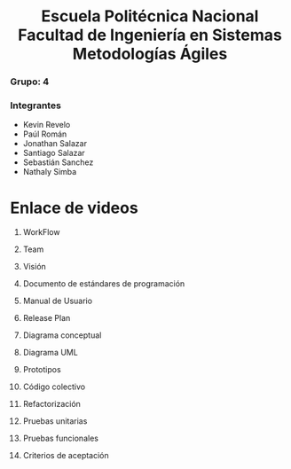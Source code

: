 <h1 align="center">
    Escuela Politécnica Nacional<br>
    Facultad de Ingeniería en Sistemas<br>
    Metodologías Ágiles<br>
</h1>

### Grupo: 4

### Integrantes
- Kevin Revelo
- Paúl Román
- Jonathan Salazar
- Santiago Salazar
- Sebastián Sanchez
- Nathaly Simba

# Enlace de videos
1. WorkFlow

2. Team

3. Visión

4. Documento de estándares de programación

5. Manual de Usuario

6. Release Plan

7. Diagrama conceptual

8. Diagrama UML

9. Prototipos

10. Código colectivo

11. Refactorización

12. Pruebas unitarias

13. Pruebas funcionales

14. Criterios de aceptación
